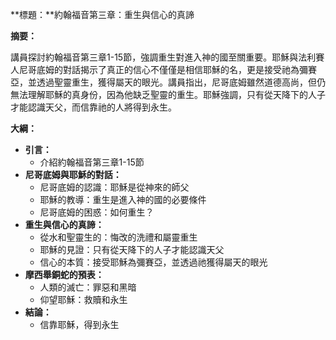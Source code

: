 **標題：**約翰福音第三章：重生與信心的真諦

**摘要：**

講員探討約翰福音第三章1-15節，強調重生對進入神的國至關重要。耶穌與法利賽人尼哥底姆的對話揭示了真正的信心不僅僅是相信耶穌的名，更是接受祂為彌賽亞，並透過聖靈重生，獲得屬天的眼光。講員指出，尼哥底姆雖然道德高尚，但仍無法理解耶穌的真身份，因為他缺乏聖靈的重生。耶穌強調，只有從天降下的人子才能認識天父，而信靠祂的人將得到永生。

**大綱：**

* **引言：**
    * 介紹約翰福音第三章1-15節
* **尼哥底姆與耶穌的對話：**
    * 尼哥底姆的認識：耶穌是從神來的師父
    * 耶穌的教導：重生是進入神的國的必要條件
    * 尼哥底姆的困惑：如何重生？
* **重生與信心的真諦：**
    * 從水和聖靈生的：悔改的洗禮和屬靈重生
    * 耶穌的見證：只有從天降下的人子才能認識天父
    * 信心的本質：接受耶穌為彌賽亞，並透過祂獲得屬天的眼光
* **摩西舉銅蛇的預表：**
    * 人類的滅亡：罪惡和黑暗
    * 仰望耶穌：救贖和永生
* **結論：**
    * 信靠耶穌，得到永生